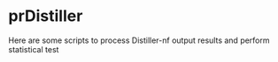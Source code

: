 # prDistiller
Here are some scripts to process Distiller-nf output results and perform statistical test 
